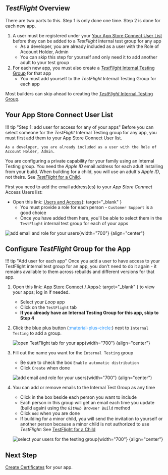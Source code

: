 ## *TestFlight* Overview

There are two parts to this. Step 1 is only done one time. Step 2 is done for each new app.

1. A user must be registered under your [Your App Store Connect User List](#your-app-store-connect-user-list) before they can be added to a *TestFlight* internal test group for any app
    * As a developer, you are already included as a user with the Role of Account Holder, Admin
    * You can skip this step for yourself and only need it to add another adult to your test group
2. For each new app, you must also create a [*TestFlight* Internal Testing Group](#configure-testflight-group-for-the-app) for that app
    * You must add yourself to the *TestFlight* Internal Testing Group for each app

Most builders can skip ahead to creating the [*TestFlight* Internal Testing Group](#configure-testflight-group-for-the-app).

## Your App Store Connect User List

!!! tip "Step 1: add user for access for any of your apps"
    Before you can select someone for the *TestFlight* Internal Testing group for any app, you must first add them to your App Store Connect User list.

    As a developer, you are already included as a user with the Role of Account Holder, Admin.

You are configuring a private capability for your family using an Internal Testing group. You need the *Apple ID* email address for each adult installing from your build. When building for a child, you will use an adult's *Apple ID*, not theirs. See [*TestFlight* for a Child](phone-install.md#testflight-for-a-child).

First you need to add the email address(es) to your *App Store Connect* Access Users list:

* Open this link: [Users and Access](https://appstoreconnect.apple.com/access/users){: target="_blank" }
    * You must provide a role for each person - `Customer Support` is a good choice
    * Once you have added them here, you'll be able to select them in the `TestFlight` internal test group for each of your apps

![add email and role for your users](img/add-users.png){width="700"}
{align="center"}

## Configure *TestFlight* Group for the App

!!! tip "Add user for each app"
    Once you add a user to have access to your TestFlight internal test group for an app, you don't need to do it again - it remains available to them across rebuilds and different versions for that app.

1. Open this link: [App Store Connect / Apps](https://appstoreconnect.apple.com/apps){: target="_blank" } to view your apps; log in if needed.

    * Select your *Loop* app
    * Click on the `TestFlight` tab
    * **If you already have an Internal Testing Group for this app, skip to Step 4**
    
1. Click the blue plus button (<font color="#2997FF">:material-plus-circle:</font>) next to `Internal Testing` to add a group.

    ![open TestFlight tab for your app](img/setup-testflight-01.png){width="700"}
    {align="center"}

1. Fill out the name you want for the `Internal Testing` group
    * Be sure to check the box `Enable automatic distribution`
    * Click `Create` when done

    ![add email and role for your users](img/setup-testflight-02.png){width="700"}
    {align="center"}

1. You can add or remove emails to the Internal Test Group as any time
    * Click in the box beside each person you want to include
    * Each person in this group will get an email each time you update (build again) using the <code>*GitHub* Browser Build</code> method
    * Click `Add` when you are done
    * If building for a minor child, you will send the invitation to yourself or another person because a minor child is not authorized to use *TestFlight*: See [TestFlight for a Child](phone-install.md#testflight-for-a-child)

    ![select your users for the testing group](img/setup-testflight-03.png){width="700"}
    {align="center"}

## Next Step

[Create Certificates](certs.md) for your app.